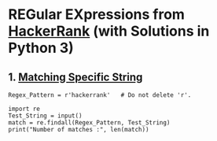 # REGular EXpressions from [HackerRank](https://www.hackerrank.com/domains/regex) (with Solutions in Python 3)

## 1. [Matching Specific String](https://www.hackerrank.com/challenges/matching-specific-string/problem)

```
Regex_Pattern = r'hackerrank'	# Do not delete 'r'.

import re
Test_String = input()
match = re.findall(Regex_Pattern, Test_String)
print("Number of matches :", len(match))
```
